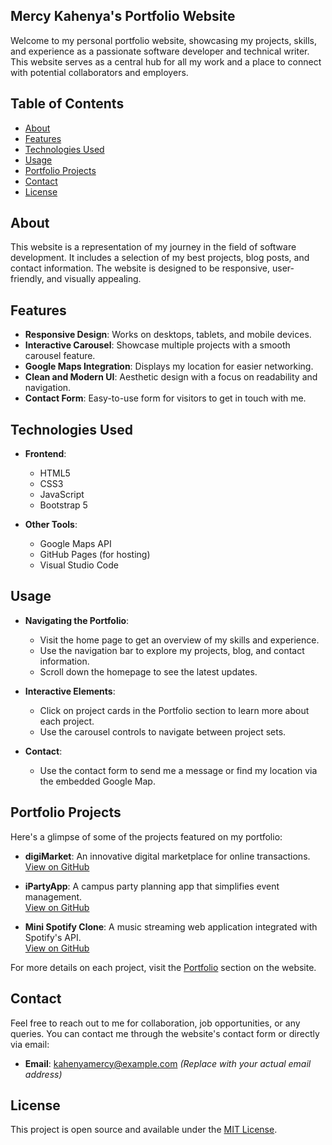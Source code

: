## Mercy Kahenya's Portfolio Website

Welcome to my personal portfolio website, showcasing my projects, skills, and experience as a passionate software developer and technical writer. This website serves as a central hub for all my work and a place to connect with potential collaborators and employers.

## Table of Contents

- [About](#about)
- [Features](#features)
- [Technologies Used](#technologies-used)
- [Usage](#usage)
- [Portfolio Projects](#portfolio-projects)
- [Contact](#contact)
- [License](#license)

## About

This website is a representation of my journey in the field of software development. It includes a selection of my best projects, blog posts, and contact information. The website is designed to be responsive, user-friendly, and visually appealing.

## Features

- **Responsive Design**: Works on desktops, tablets, and mobile devices.
- **Interactive Carousel**: Showcase multiple projects with a smooth carousel feature.
- **Google Maps Integration**: Displays my location for easier networking.
- **Clean and Modern UI**: Aesthetic design with a focus on readability and navigation.
- **Contact Form**: Easy-to-use form for visitors to get in touch with me.

## Technologies Used

- **Frontend**:
  - HTML5
  - CSS3
  - JavaScript
  - Bootstrap 5

- **Other Tools**:
  - Google Maps API
  - GitHub Pages (for hosting)
  - Visual Studio Code

## Usage

- **Navigating the Portfolio**:
  - Visit the home page to get an overview of my skills and experience.
  - Use the navigation bar to explore my projects, blog, and contact information.
  - Scroll down the homepage to see the latest updates.

- **Interactive Elements**:
  - Click on project cards in the Portfolio section to learn more about each project.
  - Use the carousel controls to navigate between project sets.

- **Contact**:
  - Use the contact form to send me a message or find my location via the embedded Google Map.

## Portfolio Projects

Here's a glimpse of some of the projects featured on my portfolio:

- **digiMarket**: An innovative digital marketplace for online transactions.  
  [View on GitHub](https://github.com/kahenyamercy/digiMarket)

- **iPartyApp**: A campus party planning app that simplifies event management.  
  [View on GitHub](https://github.com/kahenyamercy/iParty)

- **Mini Spotify Clone**: A music streaming web application integrated with Spotify's API.  
  [View on GitHub](https://github.com/kahenyamercy/mini_spotify)

For more details on each project, visit the [Portfolio](#portfolio-projects) section on the website.

## Contact

Feel free to reach out to me for collaboration, job opportunities, or any queries. You can contact me through the website's contact form or directly via email:

- **Email**: [kahenyamercy@example.com](mailto:kahenyamercy@example.com) *(Replace with your actual email address)*

## License

This project is open source and available under the [MIT License](LICENSE).
